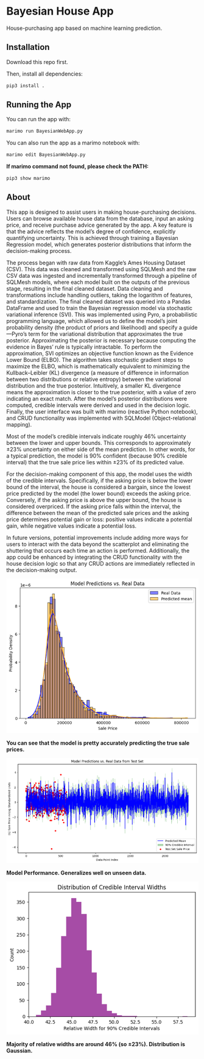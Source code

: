 # Bayesian House App
House-purchasing app based on machine learning prediction.

## Installation
Download this repo first.

Then, install all dependencies:

``` sh
pip3 install .
```

## Running the App
You can run the app with:
``` sh
marimo run BayesianWebApp.py
```

You can also run the app as a marimo notebook with:
``` sh
marimo edit BayesianWebApp.py
```
**If marimo command not found, please check the PATH:**
``` sh
pip3 show marimo
```

## About
This app is designed to assist users in making house-purchasing decisions. Users can browse available house data from the database, input an asking price, and receive purchase advice generated by the app. A key feature is that the advice reflects the model’s degree of confidence, explicitly quantifying uncertainty. This is achieved through training a Bayesian Regression model, which generates posterior distributions that inform the decision-making process.

The process began with raw data from Kaggle’s Ames Housing Dataset (CSV). This data was cleaned and transformed using SQLMesh and the raw CSV data was ingested and incrementally transformed through a pipeline of SQLMesh models, where each model built on the outputs of the previous stage, resulting in the final cleaned dataset. Data cleaning and transformations include handling outliers, taking the logarithm of features, and standardization. The final cleaned dataset was queried into a Pandas DataFrame and used to train the Bayesian regression model via stochastic variational inference (SVI). This was implemented using Pyro, a probabilistic programming language, which allowed us to define the model’s joint probability density (the product of priors and likelihood) and specify a guide—Pyro’s term for the variational distribution that approximates the true posterior. Approximating the posterior is necessary because computing the evidence in Bayes’ rule is typically intractable. To perform the approximation, SVI optimizes an objective function known as the Evidence Lower Bound (ELBO). The algorithm takes stochastic gradient steps to maximize the ELBO, which is mathematically equivalent to minimizing the Kullback–Leibler (KL) divergence (a measure of difference in information between two distributions or relative entropy) between the variational distribution and the true posterior. Intuitively, a smaller KL divergence means the approximation is closer to the true posterior, with a value of zero indicating an exact match. After the model’s posterior distributions were computed, credible intervals were derived and used in the decision logic. Finally, the user interface was built with marimo (reactive Python notebook), and CRUD functionality was implemented with SQLModel (Object-relational mapping).

Most of the model’s credible intervals indicate roughly 46% uncertainty between the lower and upper bounds. This corresponds to approximately ±23% uncertainty on either side of the mean prediction. In other words, for a typical prediction, the model is 90% confident (because 90% credible interval) that the true sale price lies within ±23% of its predicted value.

For the decision-making component of this app, the model uses the width of the credible intervals. Specifically, if the asking price is below the lower bound of the interval, the house is considered a bargain, since the lowest price predicted by the model (the lower bound) exceeds the asking price. Conversely, if the asking price is above the upper bound, the house is considered overpriced. If the asking price falls within the interval, the difference between the mean of the predicted sale prices and the asking price determines potential gain or loss: positive values indicate a potential gain, while negative values indicate a potential loss.

In future versions, potential improvements include adding more ways for users to interact with the data beyond the scatterplot and eliminating the shuttering that occurs each time an action is performed. Additionally, the app could be enhanced by integrating the CRUD functionality with the house decision logic so that any CRUD actions are immediately reflected in the decision-making output.



![alt text](images/Predicted_vs._True.png "Model Predictions vs. Real Data")

**You can see that the model is pretty accurately predicting the true sale prices.**


![alt text](images/Model_Performance_on_Test_Set.png "Model Performance on Unseen Data")

**Model Performance. Generalizes well on unseen data.**


![alt text](images/Relative_Widths.png "Credible Interval Widths")

**Majority of relative widths are around 46% (so ±23%). Distribution is Gaussian.**
